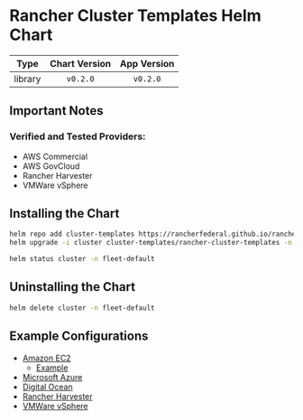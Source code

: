 # Rancher Cluster Templates Helm Chart

|  Type   | Chart Version | App Version |
| :-----: | :-----------: | :---------: |
| library |   `v0.2.0`    |  `v0.2.0`   |

## Important Notes

### Verified and Tested Providers:

- AWS Commercial
- AWS GovCloud
- Rancher Harvester
- VMWare vSphere

## Installing the Chart

```bash
helm repo add cluster-templates https://rancherfederal.github.io/rancher-cluster-templates
helm upgrade -i cluster cluster-templates/rancher-cluster-templates -n fleet-default -f values.yaml
```

```bash
helm status cluster -n fleet-default
```

## Uninstalling the Chart

```bash
helm delete cluster -n fleet-default
```

## Example Configurations

- [Amazon EC2](values-aws.yaml)
  - [Example](../../examples/aws/values-aws.yaml)
- [Microsoft Azure](values-azure.yaml)
- [Digital Ocean](values-do.yaml)
- [Rancher Harvester](values-harvester.yaml)
- [VMWare vSphere](values-vsphere.yaml)
